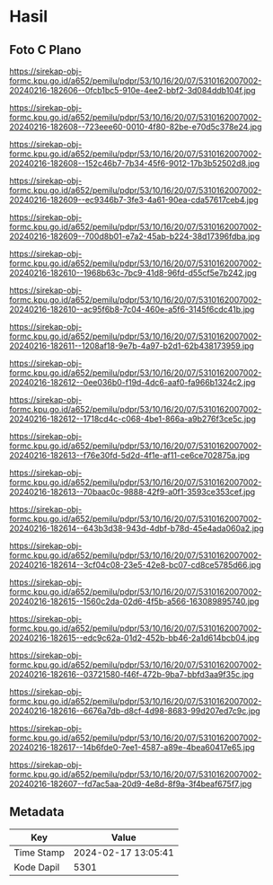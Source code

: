 # Hasil

## Foto C Plano

https://sirekap-obj-formc.kpu.go.id/a652/pemilu/pdpr/53/10/16/20/07/5310162007002-20240216-182606--0fcb1bc5-910e-4ee2-bbf2-3d084ddb104f.jpg

https://sirekap-obj-formc.kpu.go.id/a652/pemilu/pdpr/53/10/16/20/07/5310162007002-20240216-182608--723eee60-0010-4f80-82be-e70d5c378e24.jpg

https://sirekap-obj-formc.kpu.go.id/a652/pemilu/pdpr/53/10/16/20/07/5310162007002-20240216-182608--152c46b7-7b34-45f6-9012-17b3b52502d8.jpg

https://sirekap-obj-formc.kpu.go.id/a652/pemilu/pdpr/53/10/16/20/07/5310162007002-20240216-182609--ec9346b7-3fe3-4a61-90ea-cda57617ceb4.jpg

https://sirekap-obj-formc.kpu.go.id/a652/pemilu/pdpr/53/10/16/20/07/5310162007002-20240216-182609--700d8b01-e7a2-45ab-b224-38d17396fdba.jpg

https://sirekap-obj-formc.kpu.go.id/a652/pemilu/pdpr/53/10/16/20/07/5310162007002-20240216-182610--1968b63c-7bc9-41d8-96fd-d55cf5e7b242.jpg

https://sirekap-obj-formc.kpu.go.id/a652/pemilu/pdpr/53/10/16/20/07/5310162007002-20240216-182610--ac95f6b8-7c04-460e-a5f6-3145f6cdc41b.jpg

https://sirekap-obj-formc.kpu.go.id/a652/pemilu/pdpr/53/10/16/20/07/5310162007002-20240216-182611--1208af18-9e7b-4a97-b2d1-62b438173959.jpg

https://sirekap-obj-formc.kpu.go.id/a652/pemilu/pdpr/53/10/16/20/07/5310162007002-20240216-182612--0ee036b0-f19d-4dc6-aaf0-fa966b1324c2.jpg

https://sirekap-obj-formc.kpu.go.id/a652/pemilu/pdpr/53/10/16/20/07/5310162007002-20240216-182612--1718cd4c-c068-4be1-866a-a9b276f3ce5c.jpg

https://sirekap-obj-formc.kpu.go.id/a652/pemilu/pdpr/53/10/16/20/07/5310162007002-20240216-182613--f76e30fd-5d2d-4f1e-af11-ce6ce702875a.jpg

https://sirekap-obj-formc.kpu.go.id/a652/pemilu/pdpr/53/10/16/20/07/5310162007002-20240216-182613--70baac0c-9888-42f9-a0f1-3593ce353cef.jpg

https://sirekap-obj-formc.kpu.go.id/a652/pemilu/pdpr/53/10/16/20/07/5310162007002-20240216-182614--643b3d38-943d-4dbf-b78d-45e4ada060a2.jpg

https://sirekap-obj-formc.kpu.go.id/a652/pemilu/pdpr/53/10/16/20/07/5310162007002-20240216-182614--3cf04c08-23e5-42e8-bc07-cd8ce5785d66.jpg

https://sirekap-obj-formc.kpu.go.id/a652/pemilu/pdpr/53/10/16/20/07/5310162007002-20240216-182615--1560c2da-02d6-4f5b-a566-163089895740.jpg

https://sirekap-obj-formc.kpu.go.id/a652/pemilu/pdpr/53/10/16/20/07/5310162007002-20240216-182615--edc9c62a-01d2-452b-bb46-2a1d614bcb04.jpg

https://sirekap-obj-formc.kpu.go.id/a652/pemilu/pdpr/53/10/16/20/07/5310162007002-20240216-182616--03721580-f46f-472b-9ba7-bbfd3aa9f35c.jpg

https://sirekap-obj-formc.kpu.go.id/a652/pemilu/pdpr/53/10/16/20/07/5310162007002-20240216-182616--6676a7db-d8cf-4d98-8683-99d207ed7c9c.jpg

https://sirekap-obj-formc.kpu.go.id/a652/pemilu/pdpr/53/10/16/20/07/5310162007002-20240216-182617--14b6fde0-7ee1-4587-a89e-4bea60417e65.jpg

https://sirekap-obj-formc.kpu.go.id/a652/pemilu/pdpr/53/10/16/20/07/5310162007002-20240216-182607--fd7ac5aa-20d9-4e8d-8f9a-3f4beaf675f7.jpg


## Metadata

| Key        | Value               |
| ---------- | ------------------- |
| Time Stamp | 2024-02-17 13:05:41 |
| Kode Dapil | 5301                |




